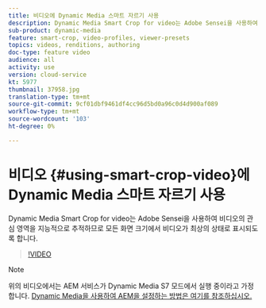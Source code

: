 ```yaml
---
title: 비디오에 Dynamic Media 스마트 자르기 사용
description: Dynamic Media Smart Crop for video는 Adobe Sensei을 사용하여 비디오의 관심 영역을 지능적으로 추적하므로 모든 화면 크기에서 비디오가 최상의 상태로 표시되도록 합니다.
sub-product: dynamic-media
feature: smart-crop, video-profiles, viewer-presets
topics: videos, renditions, authoring
doc-type: feature video
audience: all
activity: use
version: cloud-service
kt: 5977
thumbnail: 37958.jpg
translation-type: tm+mt
source-git-commit: 9cf01dbf9461df4cc96d5bd0a96c0d4d900af089
workflow-type: tm+mt
source-wordcount: '103'
ht-degree: 0%

---
```



# 비디오 {#using-smart-crop-video}에 Dynamic Media 스마트 자르기 사용

Dynamic Media Smart Crop for video는 Adobe Sensei을 사용하여 비디오의 관심 영역을 지능적으로 추적하므로 모든 화면 크기에서 비디오가 최상의 상태로 표시되도록 합니다.

>[!VIDEO](https://video.tv.adobe.com/v/37958/?quality=12)

>[!NOTE]
>
>위의 비디오에서는 AEM 서비스가 Dynamic Media S7 모드에서 실행 중이라고 가정합니다. [Dynamic Media을 사용하여 AEM을 설정하는 방법은 여기를 참조하십시오.](https://docs.adobe.com/content/help/en/experience-manager-cloud-service/assets/dynamicmedia/config-dm.html)

